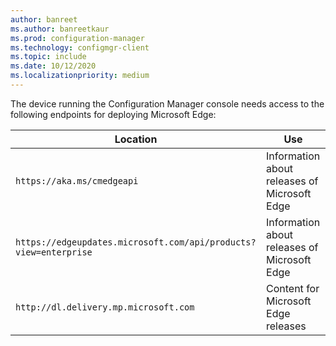 ```yaml
---
author: banreet
ms.author: banreetkaur
ms.prod: configuration-manager
ms.technology: configmgr-client
ms.topic: include
ms.date: 10/12/2020
ms.localizationpriority: medium
---
```

<!--Headings are context driven by articles. This file is used by /configmgr/core/plan-design/network/internet-endpoints.md and /configmgr/apps/deploy-use/deploy-edge.md -->
The device running the Configuration Manager console needs access to the following endpoints for deploying Microsoft Edge:

|Location|Use|
|---|---|
|`https://aka.ms/cmedgeapi`|Information about releases of Microsoft Edge|
|`https://edgeupdates.microsoft.com/api/products?view=enterprise`|Information about releases of Microsoft Edge|
|`http://dl.delivery.mp.microsoft.com`|Content for Microsoft Edge releases|
